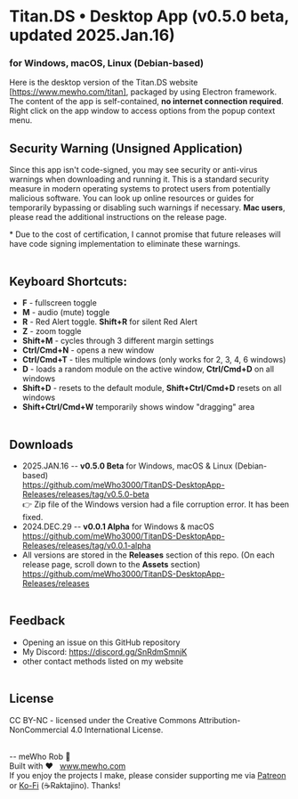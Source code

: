 # Titan.DS • Desktop App (v0.5.0 beta, updated 2025.Jan.16)
### for Windows, macOS, Linux (Debian-based)
Here is the desktop version of the Titan.DS website [https://www.mewho.com/titan], packaged by using Electron framework. The content of the app is self-contained, **no internet connection required**.
Right click on the app window to access options from the popup context menu.


## Security Warning (Unsigned Application)

Since this app isn't code-signed, you may see security or anti-virus warnings when downloading and running it. This is a standard security measure in modern operating systems to protect users from potentially malicious software. You can look up online resources or guides for temporarily bypassing or disabling such warnings if necessary. **Mac users**, please read the additional instructions on the release page.

\* Due to the cost of certification, I cannot promise that future releases will have code signing implementation to eliminate these warnings.
<br><br>


## Keyboard Shortcuts:
* **F** - fullscreen toggle
* **M** - audio (mute) toggle
* **R** - Red Alert toggle. **Shift+R** for silent Red Alert
* **Z** - zoom toggle
* **Shift+M** - cycles through 3 different margin settings
* **Ctrl/Cmd+N** - opens a new window
* **Ctrl/Cmd+T** - tiles multiple windows (only works for 2, 3, 4, 6 windows)
* **D** - loads a random module on the active window, **Ctrl/Cmd+D** on all windows
* **Shift+D** - resets to the default module, **Shift+Ctrl/Cmd+D** resets on all windows
* **Shift+Ctrl/Cmd+W** temporarily shows window "dragging" area
<br><br>

## Downloads
* 2025.JAN.16 -- **v0.5.0 Beta** for Windows, macOS & Linux (Debian-based)<br>https://github.com/meWho3000/TitanDS-DesktopApp-Releases/releases/tag/v0.5.0-beta<br>
👉 Zip file of the Windows version had a file corruption error. It has been fixed.
* 2024.DEC.29 -- **v0.0.1 Alpha** for Windows & macOS<br>https://github.com/meWho3000/TitanDS-DesktopApp-Releases/releases/tag/v0.0.1-alpha
* All versions are stored in the **Releases** section of this repo. (On each release page, scroll down to the **Assets** section)<br>
https://github.com/meWho3000/TitanDS-DesktopApp-Releases/releases
<br><br>



## Feedback

*   Opening an issue on this GitHub repository
*   My Discord: https://discord.gg/SnRdmSmnjK
*   other contact methods listed on my website
<br><br>

## License
CC BY-NC - licensed under the Creative Commons Attribution-NonCommercial 4.0 International License.
<br><br>




-- meWho Rob 🖖<br>
Built with ❤️  &nbsp; www.mewho.com<br>
If you enjoy the projects I make, please consider supporting me via [Patreon](https://www.patreon.com/mewho) or [Ko-Fi](https://ko-fi.com/system47) (☕Raktajino). Thanks!